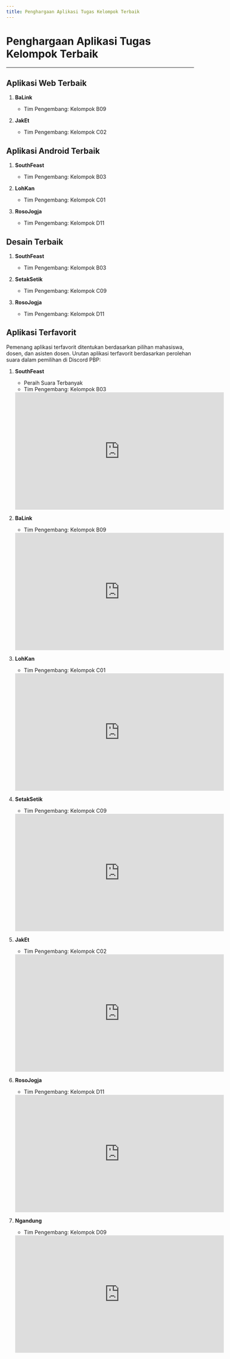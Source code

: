 ```yaml
---
title: Penghargaan Aplikasi Tugas Kelompok Terbaik
---
```


# Penghargaan Aplikasi Tugas Kelompok Terbaik

---

## Aplikasi Web Terbaik

1. **BaLink**
    - Tim Pengembang: Kelompok B09
    
2. **JakEt**
    - Tim Pengembang: Kelompok C02

## Aplikasi Android Terbaik

1. **SouthFeast**
    - Tim Pengembang: Kelompok B03

2. **LohKan**
    - Tim Pengembang: Kelompok C01

3. **RosoJogja**
    - Tim Pengembang: Kelompok D11

## Desain Terbaik

1. **SouthFeast**
    - Tim Pengembang: Kelompok B03

2. **SetakSetik**
    - Tim Pengembang: Kelompok C09

3. **RosoJogja**
    - Tim Pengembang: Kelompok D11

## Aplikasi Terfavorit

Pemenang aplikasi terfavorit ditentukan berdasarkan pilihan mahasiswa, dosen, dan asisten dosen. Urutan aplikasi terfavorit berdasarkan perolehan suara dalam pemilihan di Discord PBP:

1. **SouthFeast**
    - Peraih Suara Terbanyak
    - Tim Pengembang: Kelompok B03

    <iframe width="560" height="315" src="https://www.youtube.com/embed/mEWjZ0s7x7o?si=-D3DxU8HqI87uuFL" title="YouTube video player" frameborder="0" allow="accelerometer; autoplay; clipboard-write; encrypted-media; gyroscope; picture-in-picture; web-share" referrerpolicy="strict-origin-when-cross-origin" allowfullscreen></iframe>

2. **BaLink**
    - Tim Pengembang: Kelompok B09

    <iframe width="560" height="315" src="https://www.youtube.com/embed/6PU9yjGotcA?si=2fgqfq_2bX1FpCdi" title="YouTube video player" frameborder="0" allow="accelerometer; autoplay; clipboard-write; encrypted-media; gyroscope; picture-in-picture; web-share" referrerpolicy="strict-origin-when-cross-origin" allowfullscreen></iframe>

3. **LohKan**
    - Tim Pengembang: Kelompok C01

    <iframe width="560" height="315" src="https://www.youtube.com/embed/0Ldxbkv70M4?si=QeOYUkylAPE4JsX8" title="YouTube video player" frameborder="0" allow="accelerometer; autoplay; clipboard-write; encrypted-media; gyroscope; picture-in-picture; web-share" referrerpolicy="strict-origin-when-cross-origin" allowfullscreen></iframe>

4. **SetakSetik**
    - Tim Pengembang: Kelompok C09

    <iframe width="560" height="315" src="https://www.youtube.com/embed/KW6MbHLqILY?si=TABzO7nA08SCTQZl" title="YouTube video player" frameborder="0" allow="accelerometer; autoplay; clipboard-write; encrypted-media; gyroscope; picture-in-picture; web-share" referrerpolicy="strict-origin-when-cross-origin" allowfullscreen></iframe>

5. **JakEt**
    - Tim Pengembang: Kelompok C02

    <iframe width="560" height="315" src="https://www.youtube.com/embed/9mZ9oaxMIR4?si=nalISTfZT6xZiG1e" title="YouTube video player" frameborder="0" allow="accelerometer; autoplay; clipboard-write; encrypted-media; gyroscope; picture-in-picture; web-share" referrerpolicy="strict-origin-when-cross-origin" allowfullscreen></iframe>

6. **RosoJogja**
    - Tim Pengembang: Kelompok D11

    <iframe width="560" height="315" src="https://www.youtube.com/embed/gvJ41rK6REs?si=wQeKVTaUn7CHXOOP" title="YouTube video player" frameborder="0" allow="accelerometer; autoplay; clipboard-write; encrypted-media; gyroscope; picture-in-picture; web-share" referrerpolicy="strict-origin-when-cross-origin" allowfullscreen></iframe>

7. **Ngandung**
    - Tim Pengembang: Kelompok D09

    <iframe width="560" height="315" src="https://www.youtube.com/embed/3tlhqNTbYyA?si=XANhQ5GB00zVXqYE" title="YouTube video player" frameborder="0" allow="accelerometer; autoplay; clipboard-write; encrypted-media; gyroscope; picture-in-picture; web-share" referrerpolicy="strict-origin-when-cross-origin" allowfullscreen></iframe>
